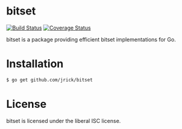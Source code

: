bitset
======

[![Build Status](https://travis-ci.org/jrick/bitset.svg?branch=master)](https://travis-ci.org/jrick/bitset) [![Coverage Status](https://coveralls.io/repos/jrick/bitset/badge.png?branch=master)](https://coveralls.io/r/jrick/bitset)

bitset is a package providing efficient bitset implementations for Go.

Installation
============

```bash
$ go get github.com/jrick/bitset
```

License
=======

bitset is licensed under the liberal ISC license.
